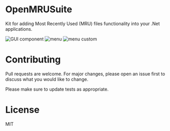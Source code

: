 # OpenMRUSuite
Kit for adding Most Recently Used (MRU) files functionality into your .Net applications.

![GUI component](https://github.com/dmsobeshchanskiy/OpenMRUSuite/tree/master/Media/gui-control.png)
![menu](https://github.com/dmsobeshchanskiy/OpenMRUSuite/tree/master/Media/menu.png)
![menu custom](https://github.com/dmsobeshchanskiy/OpenMRUSuite/tree/master/Media/menu-custom.png)

# Contributing
Pull requests are welcome. For major changes, please open an issue first to discuss what you would like to change.

Please make sure to update tests as appropriate.

# License
MIT
